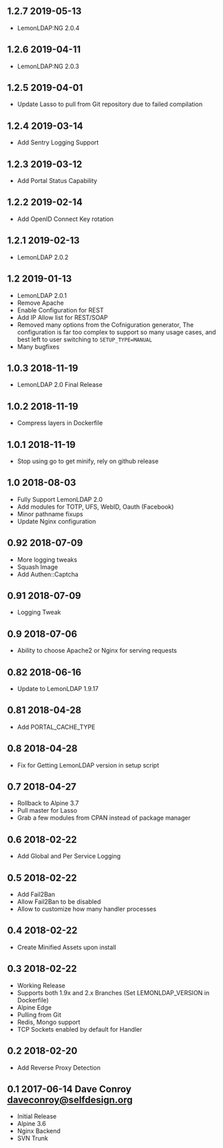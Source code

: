 ## 1.2.7 2019-05-13 <dave at tiredofit dot ca>

* LemonLDAP:NG 2.0.4

## 1.2.6 2019-04-11 <dave at tiredofit dot ca>

* LemonLDAP:NG 2.0.3

## 1.2.5 2019-04-01 <dave at tiredofit dot ca>

* Update Lasso to pull from Git repository due to failed compilation

## 1.2.4 2019-03-14 <dave at tiredofit dot ca>

* Add Sentry Logging Support

## 1.2.3 2019-03-12 <dave at tiredofit dot ca>

* Add Portal Status Capability

## 1.2.2 2019-02-14 <dave at tiredofit dot ca>

* Add OpenID Connect Key rotation

## 1.2.1 2019-02-13 <dave at tiredofit dot ca>

* LemonLDAP 2.0.2

## 1.2 2019-01-13 <dave at tiredofit dot ca>

* LemonLDAP 2.0.1
* Remove Apache
* Enable Configuration for REST
* Add IP Allow list for REST/SOAP
* Removed many options from the Cofniguration generator, The configuration is far too complex to support so many usage cases, and best left to user switching to `SETUP_TYPE=MANUAL`
* Many bugfixes

## 1.0.3 2018-11-19 <dave at tiredofit dot ca>

* LemonLDAP 2.0 Final Release

## 1.0.2 2018-11-19 <dave at tiredofit dot ca>

* Compress layers in Dockerfile

## 1.0.1 2018-11-19 <dave at tiredofit dot ca>

* Stop using go to get minify, rely on github release

## 1.0 2018-08-03 <dave at tiredofit dot ca>

* Fully Support LemonLDAP 2.0
* Add modules for TOTP, UFS, WebID, Oauth (Facebook)
* Minor pathname fixups
* Update Nginx configuration

## 0.92 2018-07-09 <dave at tiredofit dot ca>

* More logging tweaks
* Squash Image
* Add Authen::Captcha

## 0.91 2018-07-09 <dave at tiredofit dot ca>

* Logging Tweak

## 0.9 2018-07-06 <dave at tiredofit dot ca>

* Ability to choose Apache2 or Nginx for serving requests

## 0.82 2018-06-16 <dave at tiredofit dot ca>

* Update to LemonLDAP 1.9.17

## 0.81 2018-04-28 <dave at tiredofit dot ca>

* Add PORTAL_CACHE_TYPE


## 0.8 2018-04-28 <dave at tiredofit dot ca>

* Fix for Getting LemonLDAP version in setup script

## 0.7 2018-04-27 <dave at tiredofit dot ca>

* Rollback to Alpine 3.7
* Pull master for Lasso
* Grab a few modules from CPAN instead of package manager

## 0.6 2018-02-22 <dave at tiredofit dot ca>

* Add Global and Per Service Logging

## 0.5 2018-02-22 <dave at tiredofit dot ca>

* Add Fail2Ban
* Allow Fail2Ban to be disabled
* Allow to customize how many handler processes

## 0.4 2018-02-22 <dave at tiredofit dot ca>

* Create Minified Assets upon install

## 0.3 2018-02-22 <dave at tiredofit dot ca>

* Working Release
* Supports both 1.9x and 2.x Branches (Set LEMONLDAP_VERSION in Dockerfile)
* Alpine Edge
* Pulling from Git
* Redis, Mongo support
* TCP Sockets enabled by default for Handler

## 0.2 2018-02-20 <dave at tiredofit dot ca>

* Add Reverse Proxy Detection

## 0.1 2017-06-14 Dave Conroy <daveconroy@selfdesign.org>

* Initial Release
* Alpine 3.6
* Nginx Backend
* SVN Trunk

